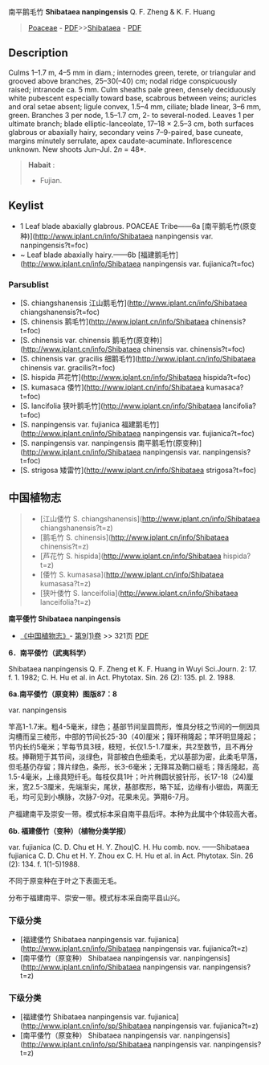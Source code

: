 南平鹅毛竹 **Shibataea nanpingensis** Q. F. Zheng & K. F. Huang

> [Poaceae](http://www.iplant.cn/info/Poaceae?t=foc) - [PDF](http://www.iplant.cn/foc/pdf/Poaceae.pdf)>>[Shibataea](http://www.iplant.cn/info/Shibataea?t=foc) - [PDF](http://www.iplant.cn/foc/pdf/Shibataea.pdf)

## Description

Culms 1–1.7 m, 4–5 mm in diam.; internodes green, terete, or triangular and grooved above branches, 25–30(–40) cm; nodal ridge conspicuously raised; intranode ca. 5 mm. Culm sheaths pale green, densely deciduously white pubescent especially toward base, scabrous between veins; auricles and oral setae absent; ligule convex, 1.5–4 mm, ciliate; blade linear, 3–6 mm, green. Branches 3 per node, 1.5–1.7 cm, 2- to several-noded. Leaves 1 per ultimate branch; blade elliptic-lanceolate, 17–18 × 2.5–3 cm, both surfaces glabrous or abaxially hairy, secondary veins 7–9-paired, base cuneate, margins minutely serrulate, apex caudate-acuminate. Inflorescence unknown. New shoots Jun–Jul. 2*n* = 48*.


> **Habait** : 
>* Fujian.


## Keylist

* 1 Leaf blade abaxially glabrous. POACEAE Tribe——6a [南平鹅毛竹(原变种)](http://www.iplant.cn/info/Shibataea nanpingensis var. nanpingensis?t=foc)
* ~ Leaf blade abaxially hairy.——6b [福建鹅毛竹](http://www.iplant.cn/info/Shibataea nanpingensis var. fujianica?t=foc)



### Parsublist

* [S.  chiangshanensis  江山鹅毛竹](http://www.iplant.cn/info/Shibataea chiangshanensis?t=foc)
* [S.  chinensis  鹅毛竹](http://www.iplant.cn/info/Shibataea chinensis?t=foc)
* [S.  chinensis var. chinensis  鹅毛竹(原变种)](http://www.iplant.cn/info/Shibataea chinensis var. chinensis?t=foc)
* [S.  chinensis var. gracilis  细鹅毛竹](http://www.iplant.cn/info/Shibataea chinensis var. gracilis?t=foc)
* [S.  hispida  芦花竹](http://www.iplant.cn/info/Shibataea hispida?t=foc)
* [S.  kumasaca  倭竹](http://www.iplant.cn/info/Shibataea kumasaca?t=foc)
* [S.  lancifolia  狭叶鹅毛竹](http://www.iplant.cn/info/Shibataea lancifolia?t=foc)
* [S.  nanpingensis var. fujianica  福建鹅毛竹](http://www.iplant.cn/info/Shibataea nanpingensis var. fujianica?t=foc)
* [S.  nanpingensis var. nanpingensis  南平鹅毛竹(原变种)](http://www.iplant.cn/info/Shibataea nanpingensis var. nanpingensis?t=foc)
* [S.  strigosa  矮雷竹](http://www.iplant.cn/info/Shibataea strigosa?t=foc)


## 中国植物志

> * [江山倭竹  S.  chiangshanensis](http://www.iplant.cn/info/Shibataea chiangshanensis?t=z)
> * [鹅毛竹  S.  chinensis](http://www.iplant.cn/info/Shibataea chinensis?t=z)
> * [芦花竹  S.  hispida](http://www.iplant.cn/info/Shibataea hispida?t=z)
> * [倭竹  S.  kumasasa](http://www.iplant.cn/info/Shibataea kumasasa?t=z)
> * [狭叶倭竹  S.  lanceifolia](http://www.iplant.cn/info/Shibataea lanceifolia?t=z)


**南平倭竹 Shibataea nanpingensis**

* [《中国植物志》](http://www.iplant.cn/frps)- [第9(1)卷](http://www.iplant.cn/frps/vol/9(1)) >> 321页 [PDF](http://www.iplant.cn/frps/pdf/9(1)/321.pdf)

**6．南平倭竹（武夷科学）**

Shibataea nanpingensis Q. F. Zheng et K. F. Huang in Wuyi Sci.Journ. 2: 17. f. 1. 1982; C. H. Hu et al. in Act. Phytotax. Sin. 26 (2): 135. pl. 2. 1988.

**6a.南平倭竹（原变种）图版87：8**

var. nanpingensis

竿高1-1.7米。粗4-5毫米，绿色；基部节间呈圆筒形，惟具分枝之节间的一侧因具沟槽而呈三棱形，中部的节间长25-30（40)厘米；箨环稍隆起；竿环明显隆起；节内长约5毫米；竿每节具3枝，枝短，长仅1.5-1.7厘米，共2至数节，且不再分枝。捧鞘短于其节间，淡绿色，背部被白色细柔毛，尤以基部为密，此柔毛早落，但毛基仍存留；箨片绿色，条形，长3-6毫米；无箨耳及鞘口繸毛；箨舌隆起，高1.5-4毫米，上缘具短纤毛。每枝仅具1叶；叶片椭圆状披针形，长17-18（24)厘米，宽2.5-3厘米，先端渐尖，尾状，基部楔形，略下延，边缘有小锯齿，两面无毛，均可见到小横脉，次脉7-9对。花果未见。笋期6-7月。

产福建南平及崇安一带。模式标本采自南平县后坪。本种为此属中个体较高大者。

**6b. 福建倭竹（变种）（植物分类学报）**

var. fujianica (C. D. Chu et H. Y. Zhou)C. H. Hu comb. nov. ——Shibataea fujianica C. D. Chu et H. Y. Zhou ex C. H. Hu et al. in Act. Phytotax. Sin. 26 (2): 134. f. 1(1-5)1988.

不同于原变种在于叶之下表面无毛。

分布于福建南平、崇安一带。模式标本采自南平县山兴。

### 下级分类
* [福建倭竹  Shibataea nanpingensis var. fujianica](http://www.iplant.cn/info/Shibataea nanpingensis var. fujianica?t=z)
* [南平倭竹（原变种）  Shibataea nanpingensis var. nanpingensis](http://www.iplant.cn/info/Shibataea nanpingensis var. nanpingensis?t=z)

### 下级分类
* [福建倭竹  Shibataea nanpingensis var. fujianica](http://www.iplant.cn/info/sp/Shibataea nanpingensis var. fujianica?t=z)
* [南平倭竹（原变种）  Shibataea nanpingensis var. nanpingensis](http://www.iplant.cn/info/sp/Shibataea nanpingensis var. nanpingensis?t=z)
